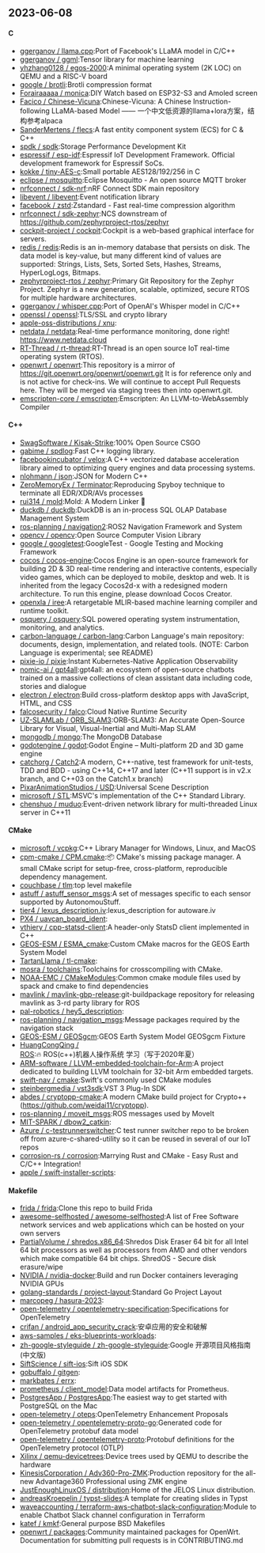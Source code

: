 ## 2023-06-08

#### C
* [ggerganov / llama.cpp](https://github.com/ggerganov/llama.cpp):Port of Facebook's LLaMA model in C/C++
* [ggerganov / ggml](https://github.com/ggerganov/ggml):Tensor library for machine learning
* [yhzhang0128 / egos-2000](https://github.com/yhzhang0128/egos-2000):A minimal operating system (2K LOC) on QEMU and a RISC-V board
* [google / brotli](https://github.com/google/brotli):Brotli compression format
* [Forairaaaaa / monica](https://github.com/Forairaaaaa/monica):DIY Watch based on ESP32-S3 and Amoled screen
* [Facico / Chinese-Vicuna](https://github.com/Facico/Chinese-Vicuna):Chinese-Vicuna: A Chinese Instruction-following LLaMA-based Model —— 一个中文低资源的llama+lora方案，结构参考alpaca
* [SanderMertens / flecs](https://github.com/SanderMertens/flecs):A fast entity component system (ECS) for C & C++
* [spdk / spdk](https://github.com/spdk/spdk):Storage Performance Development Kit
* [espressif / esp-idf](https://github.com/espressif/esp-idf):Espressif IoT Development Framework. Official development framework for Espressif SoCs.
* [kokke / tiny-AES-c](https://github.com/kokke/tiny-AES-c):Small portable AES128/192/256 in C
* [eclipse / mosquitto](https://github.com/eclipse/mosquitto):Eclipse Mosquitto - An open source MQTT broker
* [nrfconnect / sdk-nrf](https://github.com/nrfconnect/sdk-nrf):nRF Connect SDK main repository
* [libevent / libevent](https://github.com/libevent/libevent):Event notification library
* [facebook / zstd](https://github.com/facebook/zstd):Zstandard - Fast real-time compression algorithm
* [nrfconnect / sdk-zephyr](https://github.com/nrfconnect/sdk-zephyr):NCS downstream of https://github.com/zephyrproject-rtos/zephyr
* [cockpit-project / cockpit](https://github.com/cockpit-project/cockpit):Cockpit is a web-based graphical interface for servers.
* [redis / redis](https://github.com/redis/redis):Redis is an in-memory database that persists on disk. The data model is key-value, but many different kind of values are supported: Strings, Lists, Sets, Sorted Sets, Hashes, Streams, HyperLogLogs, Bitmaps.
* [zephyrproject-rtos / zephyr](https://github.com/zephyrproject-rtos/zephyr):Primary Git Repository for the Zephyr Project. Zephyr is a new generation, scalable, optimized, secure RTOS for multiple hardware architectures.
* [ggerganov / whisper.cpp](https://github.com/ggerganov/whisper.cpp):Port of OpenAI's Whisper model in C/C++
* [openssl / openssl](https://github.com/openssl/openssl):TLS/SSL and crypto library
* [apple-oss-distributions / xnu](https://github.com/apple-oss-distributions/xnu):
* [netdata / netdata](https://github.com/netdata/netdata):Real-time performance monitoring, done right! https://www.netdata.cloud
* [RT-Thread / rt-thread](https://github.com/RT-Thread/rt-thread):RT-Thread is an open source IoT real-time operating system (RTOS).
* [openwrt / openwrt](https://github.com/openwrt/openwrt):This repository is a mirror of https://git.openwrt.org/openwrt/openwrt.git It is for reference only and is not active for check-ins. We will continue to accept Pull Requests here. They will be merged via staging trees then into openwrt.git.
* [emscripten-core / emscripten](https://github.com/emscripten-core/emscripten):Emscripten: An LLVM-to-WebAssembly Compiler

#### C++
* [SwagSoftware / Kisak-Strike](https://github.com/SwagSoftware/Kisak-Strike):100% Open Source CSGO
* [gabime / spdlog](https://github.com/gabime/spdlog):Fast C++ logging library.
* [facebookincubator / velox](https://github.com/facebookincubator/velox):A C++ vectorized database acceleration library aimed to optimizing query engines and data processing systems.
* [nlohmann / json](https://github.com/nlohmann/json):JSON for Modern C++
* [ZeroMemoryEx / Terminator](https://github.com/ZeroMemoryEx/Terminator):Reproducing Spyboy technique to terminate all EDR/XDR/AVs processes
* [rui314 / mold](https://github.com/rui314/mold):Mold: A Modern Linker
🦠
* [duckdb / duckdb](https://github.com/duckdb/duckdb):DuckDB is an in-process SQL OLAP Database Management System
* [ros-planning / navigation2](https://github.com/ros-planning/navigation2):ROS2 Navigation Framework and System
* [opencv / opencv](https://github.com/opencv/opencv):Open Source Computer Vision Library
* [google / googletest](https://github.com/google/googletest):GoogleTest - Google Testing and Mocking Framework
* [cocos / cocos-engine](https://github.com/cocos/cocos-engine):Cocos Engine is an open-source framework for building 2D & 3D real-time rendering and interactive contents, especially video games, which can be deployed to mobile, desktop and web. It is inherited from the legacy Cocos2d-x with a redesigned modern architecture. To run this engine, please download Cocos Creator.
* [openxla / iree](https://github.com/openxla/iree):A retargetable MLIR-based machine learning compiler and runtime toolkit.
* [osquery / osquery](https://github.com/osquery/osquery):SQL powered operating system instrumentation, monitoring, and analytics.
* [carbon-language / carbon-lang](https://github.com/carbon-language/carbon-lang):Carbon Language's main repository: documents, design, implementation, and related tools. (NOTE: Carbon Language is experimental; see README)
* [pixie-io / pixie](https://github.com/pixie-io/pixie):Instant Kubernetes-Native Application Observability
* [nomic-ai / gpt4all](https://github.com/nomic-ai/gpt4all):gpt4all: an ecosystem of open-source chatbots trained on a massive collections of clean assistant data including code, stories and dialogue
* [electron / electron](https://github.com/electron/electron):Build cross-platform desktop apps with JavaScript, HTML, and CSS
* [falcosecurity / falco](https://github.com/falcosecurity/falco):Cloud Native Runtime Security
* [UZ-SLAMLab / ORB_SLAM3](https://github.com/UZ-SLAMLab/ORB_SLAM3):ORB-SLAM3: An Accurate Open-Source Library for Visual, Visual-Inertial and Multi-Map SLAM
* [mongodb / mongo](https://github.com/mongodb/mongo):The MongoDB Database
* [godotengine / godot](https://github.com/godotengine/godot):Godot Engine – Multi-platform 2D and 3D game engine
* [catchorg / Catch2](https://github.com/catchorg/Catch2):A modern, C++-native, test framework for unit-tests, TDD and BDD - using C++14, C++17 and later (C++11 support is in v2.x branch, and C++03 on the Catch1.x branch)
* [PixarAnimationStudios / USD](https://github.com/PixarAnimationStudios/USD):Universal Scene Description
* [microsoft / STL](https://github.com/microsoft/STL):MSVC's implementation of the C++ Standard Library.
* [chenshuo / muduo](https://github.com/chenshuo/muduo):Event-driven network library for multi-threaded Linux server in C++11

#### CMake
* [microsoft / vcpkg](https://github.com/microsoft/vcpkg):C++ Library Manager for Windows, Linux, and MacOS
* [cpm-cmake / CPM.cmake](https://github.com/cpm-cmake/CPM.cmake):📦
CMake's missing package manager. A small CMake script for setup-free, cross-platform, reproducible dependency management.
* [couchbase / tlm](https://github.com/couchbase/tlm):top level makefile
* [astuff / astuff_sensor_msgs](https://github.com/astuff/astuff_sensor_msgs):A set of messages specific to each sensor supported by AutonomouStuff.
* [tier4 / lexus_description.iv](https://github.com/tier4/lexus_description.iv):lexus_description for autoware.iv
* [PX4 / uavcan_board_ident](https://github.com/PX4/uavcan_board_ident):
* [vthiery / cpp-statsd-client](https://github.com/vthiery/cpp-statsd-client):A header-only StatsD client implemented in C++
* [GEOS-ESM / ESMA_cmake](https://github.com/GEOS-ESM/ESMA_cmake):Custom CMake macros for the GEOS Earth System Model
* [TartanLlama / tl-cmake](https://github.com/TartanLlama/tl-cmake):
* [mosra / toolchains](https://github.com/mosra/toolchains):Toolchains for crosscompiling with CMake.
* [NOAA-EMC / CMakeModules](https://github.com/NOAA-EMC/CMakeModules):Common cmake module files used by spack and cmake to find dependencies
* [mavlink / mavlink-gbp-release](https://github.com/mavlink/mavlink-gbp-release):git-buildpackage repository for releasing mavlink as 3-rd party library for ROS
* [pal-robotics / hey5_description](https://github.com/pal-robotics/hey5_description):
* [ros-planning / navigation_msgs](https://github.com/ros-planning/navigation_msgs):Message packages required by the navigation stack
* [GEOS-ESM / GEOSgcm](https://github.com/GEOS-ESM/GEOSgcm):GEOS Earth System Model GEOSgcm Fixture
* [HuangCongQing / ROS](https://github.com/HuangCongQing/ROS):🔥
ROS(c++)机器人操作系统 学习（写于2020年夏）
* [ARM-software / LLVM-embedded-toolchain-for-Arm](https://github.com/ARM-software/LLVM-embedded-toolchain-for-Arm):A project dedicated to building LLVM toolchain for 32-bit Arm embedded targets.
* [swift-nav / cmake](https://github.com/swift-nav/cmake):Swift's commonly used CMake modules
* [steinbergmedia / vst3sdk](https://github.com/steinbergmedia/vst3sdk):VST 3 Plug-In SDK
* [abdes / cryptopp-cmake](https://github.com/abdes/cryptopp-cmake):A modern CMake build project for Crypto++ (https://github.com/weidai11/cryptopp).
* [ros-planning / moveit_msgs](https://github.com/ros-planning/moveit_msgs):ROS messages used by MoveIt
* [MIT-SPARK / dbow2_catkin](https://github.com/MIT-SPARK/dbow2_catkin):
* [Azure / c-testrunnerswitcher](https://github.com/Azure/c-testrunnerswitcher):C test runner switcher repo to be broken off from azure-c-shared-utility so it can be reused in several of our IoT repos
* [corrosion-rs / corrosion](https://github.com/corrosion-rs/corrosion):Marrying Rust and CMake - Easy Rust and C/C++ Integration!
* [apple / swift-installer-scripts](https://github.com/apple/swift-installer-scripts):

#### Makefile
* [frida / frida](https://github.com/frida/frida):Clone this repo to build Frida
* [awesome-selfhosted / awesome-selfhosted](https://github.com/awesome-selfhosted/awesome-selfhosted):A list of Free Software network services and web applications which can be hosted on your own servers
* [PartialVolume / shredos.x86_64](https://github.com/PartialVolume/shredos.x86_64):Shredos Disk Eraser 64 bit for all Intel 64 bit processors as well as processors from AMD and other vendors which make compatible 64 bit chips. ShredOS - Secure disk erasure/wipe
* [NVIDIA / nvidia-docker](https://github.com/NVIDIA/nvidia-docker):Build and run Docker containers leveraging NVIDIA GPUs
* [golang-standards / project-layout](https://github.com/golang-standards/project-layout):Standard Go Project Layout
* [marcopeg / hasura-2023](https://github.com/marcopeg/hasura-2023):
* [open-telemetry / opentelemetry-specification](https://github.com/open-telemetry/opentelemetry-specification):Specifications for OpenTelemetry
* [crifan / android_app_security_crack](https://github.com/crifan/android_app_security_crack):安卓应用的安全和破解
* [aws-samples / eks-blueprints-workloads](https://github.com/aws-samples/eks-blueprints-workloads):
* [zh-google-styleguide / zh-google-styleguide](https://github.com/zh-google-styleguide/zh-google-styleguide):Google 开源项目风格指南 (中文版)
* [SiftScience / sift-ios](https://github.com/SiftScience/sift-ios):Sift iOS SDK
* [gobuffalo / gitgen](https://github.com/gobuffalo/gitgen):
* [markbates / errx](https://github.com/markbates/errx):
* [prometheus / client_model](https://github.com/prometheus/client_model):Data model artifacts for Prometheus.
* [PostgresApp / PostgresApp](https://github.com/PostgresApp/PostgresApp):The easiest way to get started with PostgreSQL on the Mac
* [open-telemetry / oteps](https://github.com/open-telemetry/oteps):OpenTelemetry Enhancement Proposals
* [open-telemetry / opentelemetry-proto-go](https://github.com/open-telemetry/opentelemetry-proto-go):Generated code for OpenTelemetry protobuf data model
* [open-telemetry / opentelemetry-proto](https://github.com/open-telemetry/opentelemetry-proto):Protobuf definitions for the OpenTelemetry protocol (OTLP)
* [Xilinx / qemu-devicetrees](https://github.com/Xilinx/qemu-devicetrees):Device trees used by QEMU to describe the hardware
* [KinesisCorporation / Adv360-Pro-ZMK](https://github.com/KinesisCorporation/Adv360-Pro-ZMK):Production repository for the all-new Advantage360 Professional using ZMK engine
* [JustEnoughLinuxOS / distribution](https://github.com/JustEnoughLinuxOS/distribution):Home of the JELOS Linux distribution.
* [andreasKroepelin / typst-slides](https://github.com/andreasKroepelin/typst-slides):A template for creating slides in Typst
* [waveaccounting / terraform-aws-chatbot-slack-configuration](https://github.com/waveaccounting/terraform-aws-chatbot-slack-configuration):Module to enable Chatbot Slack channel configuration in Terraform
* [katef / kmkf](https://github.com/katef/kmkf):General purpose BSD Makefiles
* [openwrt / packages](https://github.com/openwrt/packages):Community maintained packages for OpenWrt. Documentation for submitting pull requests is in CONTRIBUTING.md
